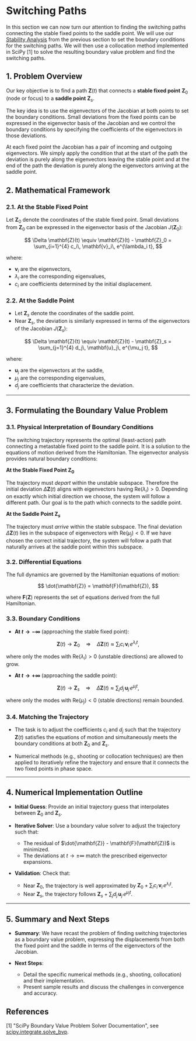 # Switching Paths

In this section we can now turn our attention to finding the switching paths connecting the stable fixed points to the saddle point. We will use our [Stability Analysis](../fixed_points/StabilityAnalysis.md) from the previous section to set the boundary conditions for the switching paths. We will then use a collocation method implemented in SciPy [1] to solve the resulting boundary value problem and find the switching paths.

## 1. Problem Overview

Our key objective is to find a path $\mathbf{Z}(t)$ that connects a **stable fixed point** $\mathbf{Z}_0$ (node or focus) to a **saddle point** $\mathbf{Z}_s$.

The key idea is to use the eigenvectors of the Jacobian at both points to set the boundary conditions. Small deviations from the fixed points can be expressed in the eigenvector basis of the Jacobian and we control the boundary conditions by specifying the coefficients of the eigenvectors in those deviations.

At each fixed point the Jacobian has a pair of incoming and outgoing eigenvectors. We simply apply the condition that at the start of the path the deviation is purely along the eigenvectors leaving the stable point and at the end of the path the deviation is purely along the eigenvectors arriving at the saddle point.

## 2. Mathematical Framework

### 2.1. At the Stable Fixed Point

Let $\mathbf{Z}_0$ denote the coordinates of the stable fixed point. Small deviations from $\mathbf{Z}_0$ can be expressed in the eigenvector basis of the Jacobian $J(\mathbf{Z}_0)$:
  
$$
\Delta \mathbf{Z}(t) \equiv \mathbf{Z}(t) - \mathbf{Z}_0 = \sum_{i=1}^{4} c_i\, \mathbf{v}_i\, e^{\lambda_i t},
$$
  
where:
  - $\mathbf{v}_i$ are the eigenvectors,
  - $\lambda_i$ are the corresponding eigenvalues,
  - $c_i$ are coefficients determined by the initial displacement.

### 2.2. At the Saddle Point

- Let $\mathbf{Z}_s$ denote the coordinates of the saddle point.
- Near $\mathbf{Z}_s$, the deviation is similarly expressed in terms of the eigenvectors of the Jacobian $J(\mathbf{Z}_s)$:
  
$$
\Delta \mathbf{Z}(t) \equiv \mathbf{Z}(t) - \mathbf{Z}_s = \sum_{j=1}^{4} d_j\, \mathbf{u}_j\, e^{\mu_j t},
$$
  
where:
  - $\mathbf{u}_j$ are the eigenvectors at the saddle,
  - $\mu_j$ are the corresponding eigenvalues,
  - $d_j$ are coefficients that characterize the deviation.

---

## 3. Formulating the Boundary Value Problem

### 3.1. Physical Interpretation of Boundary Conditions

The switching trajectory represents the optimal (least-action) path connecting a metastable fixed point to the saddle point. It is a solution to the equations of motion derived from the Hamiltonian. The eigenvector analysis provides natural boundary conditions:

**At the Stable Fixed Point $\mathbf{Z}_0$**

The trajectory must *depart* within the unstable subspace. Therefore the initial deviation $\Delta \mathbf{Z}(t)$ aligns with eigenvectors having $\text{Re}(\lambda_i) > 0$. Depending on exactly which initial direction we choose, the system will follow a different path. Our goal is to the path which connects to the saddle point.

**At the Saddle Point $\mathbf{Z}_s$**

The trajectory must *arrive* within the stable subspace. The final deviation $\Delta \mathbf{Z}(t)$ lies in the subspace of eigenvectors with $\text{Re}(\mu_j) < 0$. If we have chosen the correct initial trajectory, the system will follow a path that naturally arrives at the saddle point within this subspace.


### 3.2. Differential Equations

The full dynamics are governed by the Hamiltonian equations of motion:

$$
\dot{\mathbf{Z}} = \mathbf{F}(\mathbf{Z}),
$$
  
where $\mathbf{F}(\mathbf{Z})$ represents the set of equations derived from the full Hamiltonian.

### 3.3. Boundary Conditions

- **At $t \to -\infty$** (approaching the stable fixed point):
  
$$
\mathbf{Z}(t) \to \mathbf{Z}_0 \quad \Longrightarrow \quad \Delta \mathbf{Z}(t) \approx \sum_{i} c_i\, \mathbf{v}_i\, e^{\lambda_i t},
$$
  
where only the modes with $\text{Re}(\lambda_i) > 0$ (unstable directions) are allowed to grow.

- **At $t \to +\infty$** (approaching the saddle point):
  
$$
\mathbf{Z}(t) \to \mathbf{Z}_s \quad \Longrightarrow \quad \Delta \mathbf{Z}(t) \approx \sum_{j} d_j\, \mathbf{u}_j\, e^{\mu_j t},
$$
  
where only the modes with $\text{Re}(\mu_j) < 0$ (stable directions) remain bounded.

### 3.4. Matching the Trajectory

- The task is to adjust the coefficients ${c_i}$ and ${d_j}$ such that the trajectory $\mathbf{Z}(t)$ satisfies the equations of motion and simultaneously meets the boundary conditions at both $\mathbf{Z}_0$ and $\mathbf{Z}_s$.

- Numerical methods (e.g., shooting or collocation techniques) are then applied to iteratively refine the trajectory and ensure that it connects the two fixed points in phase space.

---

## 4. Numerical Implementation Outline

- **Initial Guess**: Provide an initial trajectory guess that interpolates between $\mathbf{Z}_0$ and $\mathbf{Z}_s$.

- **Iterative Solver**: Use a boundary value solver to adjust the trajectory such that:
  - The residual of $\dot{\mathbf{Z}} - \mathbf{F}(\mathbf{Z})$ is minimized.
  - The deviations at $t \to \pm\infty$ match the prescribed eigenvector expansions.

- **Validation**: Check that:
  - Near $\mathbf{Z}_0$, the trajectory is well approximated by $\mathbf{Z}_0 + \sum_i c_i\, \mathbf{v}_i\, e^{\lambda_i t}$.
  - Near $\mathbf{Z}_s$, the trajectory follows $\mathbf{Z}_s + \sum_j d_j\, \mathbf{u}_j\, e^{\mu_j t}$.

---

## 5. Summary and Next Steps

- **Summary**: We have recast the problem of finding switching trajectories as a boundary value problem, expressing the displacements from both the fixed point and the saddle in terms of the eigenvectors of the Jacobian.

- **Next Steps**: 
  - Detail the specific numerical methods (e.g., shooting, collocation) and their implementation.
  - Present sample results and discuss the challenges in convergence and accuracy.

## References

[1] "SciPy Boundary Value Problem Solver Documentation", see [scipy.integrate.solve_bvp](https://docs.scipy.org/doc/scipy/reference/generated/scipy.integrate.solve_bvp.html).

